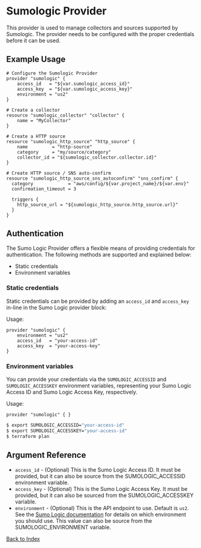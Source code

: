 # Sumologic Provider
This provider is used to manage collectors and sources supported by Sumologic. The provider needs to be configured with the proper credentials before it can be used.

## Example Usage
```hcl
# Configure the Sumologic Provider
provider "sumologic" {
    access_id   = "${var.sumologic_access_id}"
    access_key  = "${var.sumologic_access_key}"
    environment = "us2"
}

# Create a collector
resource "sumologic_collector" "collector" {
    name = "MyCollector"
}

# Create a HTTP source
resource "sumologic_http_source" "http_source" {
    name         = "http-source"
    category     = "my/source/category"
    collector_id = "${sumologic_collector.collector.id}"
}

# Create HTTP source / SNS auto-confirm
resource "sumologic_http_source_sns_autoconfirm" "sns_confirm" {
  category             = "aws/config/${var.project_name}/${var.env}"
  confirmation_timeout = 3

  triggers {
    http_source_url = "${sumologic_http_source.http_source.url}"
  }
}
```

## Authentication
The Sumo Logic Provider offers a flexible means of providing credentials for authentication. The following methods are supported and explained below:

 - Static credentials
 - Environment variables

### Static credentials
Static credentials can be provided by adding an `access_id` and `access_key` in-line in the Sumo Logic provider block:

Usage:
```hcl
provider "sumologic" {
    environment = "us2"
    access_id   = "your-access-id"
    access_key  = "your-access-key"
}
```

### Environment variables
You can provide your credentials via the `SUMOLOGIC_ACCESSID` and `SUMOLOGIC_ACCESSKEY` environment variables, representing your Sumo Logic Access ID and Sumo Logic Access Key, respectively.

Usage:
```hcl
provider "sumologic" { }
```

```bash
$ export SUMOLOGIC_ACCESSID="your-access-id"
$ export SUMOLOGIC_ACCESSKEY="your-access-id"
$ terraform plan
```

## Argument Reference
- `access_id` - (Optional) This is the Sumo Logic Access ID. It must be provided, but it can also be source from the SUMOLOGIC_ACCESSID environment variable.
- `access_key` - (Optional) This is the Sumo Logic Access Key. It must be provided, but it can also be sourced from the SUMOLOGIC_ACCESSKEY variable.
- `environment` - (Optional) This is the API endpoint to use. Default is `us2`. See the [Sumo Logic documentation][1] for details on which environment you should use. This value can also be source from the SUMOLOGIC_ENVIRONMENT variable.

[Back to Index][0]

[0]: README.md
[1]: https://help.sumologic.com/APIs/General_API_Information/Sumo_Logic_Endpoints_and_Firewall_Security
